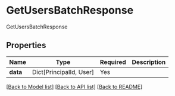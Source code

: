 # GetUsersBatchResponse

GetUsersBatchResponse

## Properties
| Name | Type | Required | Description |
| ------------ | ------------- | ------------- | ------------- |
**data** | Dict[PrincipalId, User] | Yes |  |


[[Back to Model list]](../../README.md#models-v2-link) [[Back to API list]](../../README.md#documentation-for-api-endpoints) [[Back to README]](../../README.md)
